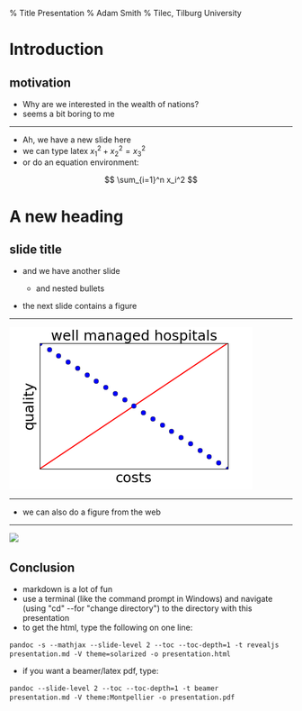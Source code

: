 % Title Presentation
% Adam Smith
% Tilec, Tilburg University



Introduction
================

motivation
----------

- Why are we interested in the wealth of nations?
- seems a bit boring to me


--------

- Ah, we have a new slide here
- we can type latex $x^2_1 + x_2^2 = x_3^2$
- or do an equation environment:

$$
\sum_{i=1}^n x_i^2
$$



A new heading
=================

slide title
-----------

- and we have another slide

   - and nested bullets

- the next slide contains a figure

---------

![](images/quality1.png)

---------

- we can also do a figure from the web

---------


![](http://static01.nyt.com/images/2015/07/24/science/24planet2/24planet2-master675.jpg)




Conclusion
----------

- markdown is a lot of fun
- use a terminal (like the command prompt in Windows) and navigate
  (using "cd" --for "change directory") to the directory with this presentation
- to get the html, type the following on one line:

```
pandoc -s --mathjax --slide-level 2 --toc --toc-depth=1 -t revealjs
presentation.md -V theme=solarized -o presentation.html
```
- if you want a beamer/latex pdf, type:

```
pandoc --slide-level 2 --toc --toc-depth=1 -t beamer
presentation.md -V theme:Montpellier -o presentation.pdf
```
